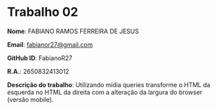 # Trabalho 02


**Nome**: FABIANO RAMOS FERREIRA DE JESUS

**Email**: fabianor27@gmail.com

**GitHub ID**: FabianoR27

**R.A.**: 2650832413012

**Descrição do trabalho**:
Utilizando mídia queries transforme o HTML da esquerda no HTML da direita com a alteração da largura do browser (versão mobile).